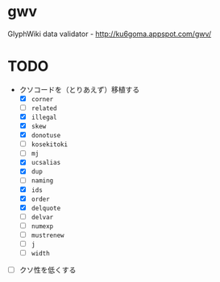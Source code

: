 # gwv
GlyphWiki data validator - http://ku6goma.appspot.com/gwv/

# TODO

- クソコードを（とりあえず）移植する
  - [x] `corner`
  - [ ] `related`
  - [x] `illegal`
  - [x] `skew`
  - [x] `donotuse`
  - [ ] `kosekitoki`
  - [ ] `mj`
  - [x] `ucsalias`
  - [x] `dup`
  - [ ] `naming`
  - [x] `ids`
  - [x] `order`
  - [x] `delquote`
  - [ ] `delvar`
  - [ ] `numexp`
  - [ ] `mustrenew`
  - [ ] `j`
  - [ ] `width`
- [ ] クソ性を低くする
